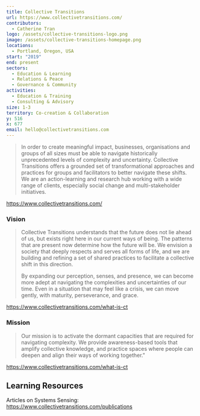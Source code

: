 ```yaml
---
title: Collective Transitions
url: https://www.collectivetransitions.com/
contributors:
  - Catherine Tran
logo: /assets/collective-transitions-logo.png
image: /assets/collective-transitions-homepage.png
locations:
  - Portland, Oregon, USA
start: "2019"
end: present
sectors:
  - Education & Learning
  - Relations & Peace
  - Governance & Community
activities:
  - Education & Training
  - Consulting & Advisory
size: 1-3
territory: Co-creation & Collaboration
y: 516
x: 677
email: hello@collectivetransitions.com
---
```

> In order to create meaningful impact, businesses, organisations and groups of all sizes must be able to navigate historically unprecedented levels of complexity and uncertainty. Collective Transitions offers a grounded set of transformational approaches and practices for groups and facilitators to better navigate these shifts. We are an action-learning and research hub working with a wide range of clients, especially social change and multi-stakeholder initiatives.

https://www.collectivetransitions.com/

### Vision

> Collective Transitions understands that the future does not lie ahead of us, but exists right here in our current ways of being. The patterns that are present now determine how the future will be. We envision a society that deeply respects and serves all forms of life, and we are building and refining a set of shared practices to facilitate a collective shift in this direction. 
> 
> By expanding our perception, senses, and presence, we can become more adept at navigating the complexities and uncertainties of our time. Even in a situation that may feel like a crisis, we can move gently, with maturity, perseverance, and grace. 

https://www.collectivetransitions.com/what-is-ct 

### Mission

> Our mission is to activate the dormant capacities that are required for navigating complexity. We provide awareness-based tools that amplify collective knowledge,  and practice spaces where people can deepen and align their ways of working together."

https://www.collectivetransitions.com/what-is-ct 

## Learning Resources

Articles on Systems Sensing: https://www.collectivetransitions.com/publications
